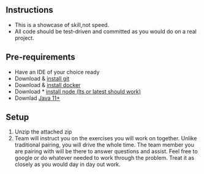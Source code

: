 ## Instructions

* This is a showcase of skill,not speed.
* All code should be test-driven and committed as you would do on a real project.

## Pre-requirements

* Have an IDE of your choice ready
* Download & [install git](https://git-scm.com/book/en/v2/Getting-Started-Installing-Git)
* Download & [install docker](https://docs.docker.com/get-docker/)
* Download * [install node (lts or latest should work)](https://nodejs.org/en/)
* Downlad [Java 11+](https://adoptium.net/?variant=openjdk11)

## Setup

1. Unzip the attached zip
2. Team will instruct you on the exercises you will work on together. Unlike traditional pairing, you will drive the whole time. The team member you are pairing with will be there to answer questions and assist. Feel free to google or do whatever needed to work through the problem. Treat it as closely as you would day in day out work.
